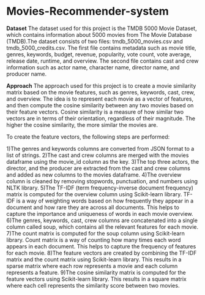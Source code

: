 # Movies-Recommender-system
**Dataset**
The dataset used for this project is the TMDB 5000 Movie Dataset, which contains information about 5000 movies from The Movie Database (TMDB).The dataset consists of two files: tmdb_5000_movies.csv and tmdb_5000_credits.csv. The first file contains metadata such as movie title, genres, keywords, budget, revenue, popularity, vote count, vote average, release date, runtime, and overview. The second file contains cast and crew information such as actor name, character name, director name, and producer name.

**Approach**
The approach used for this project is to create a movie similarity matrix based on the movie features, such as genres, keywords, cast, crew, and overview. The idea is to represent each movie as a vector of features, and then compute the cosine similarity between any two movies based on their feature vectors. Cosine similarity is a measure of how similar two vectors are in terms of their orientation, regardless of their magnitude. The higher the cosine similarity, the more similar the movies are.

To create the feature vectors, the following steps are performed:

1)The genres and keywords columns are converted from JSON format to a list of strings.
2)The cast and crew columns are merged with the movies dataframe using the movie_id column as the key.
3)The top three actors, the director, and the producer are extracted from the cast and crew columns and added as new columns to the movies dataframe.
4)The overview column is cleaned by removing stopwords, punctuation, and numbers using NLTK library.
5)The TF-IDF (term frequency-inverse document frequency) matrix is computed for the overview column using Scikit-learn library. TF-IDF is a way of weighting words based on how frequently they appear in a document and how rare they are across all documents. This helps to capture the importance and uniqueness of words in each movie overview.
6)The genres, keywords, cast, crew columns are concatenated into a single column called soup, which contains all the relevant features for each movie.
7)The count matrix is computed for the soup column using Scikit-learn library. Count matrix is a way of counting how many times each word appears in each document. This helps to capture the frequency of features for each movie.
8)The feature vectors are created by combining the TF-IDF matrix and the count matrix using Scikit-learn library. This results in a sparse matrix where each row represents a movie and each column represents a feature.
9)The cosine similarity matrix is computed for the feature vectors using Scikit-learn library. This results in a square matrix where each cell represents the similarity score between two movies.
